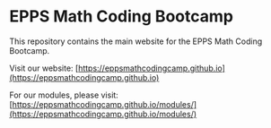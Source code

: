 # EPPS Math Coding Bootcamp

This repository contains the main website for the EPPS Math Coding Bootcamp.

Visit our website: [https://eppsmathcodingcamp.github.io](https://eppsmathcodingcamp.github.io)

For our modules, please visit: [https://eppsmathcodingcamp.github.io/modules/](https://eppsmathcodingcamp.github.io/modules/)
